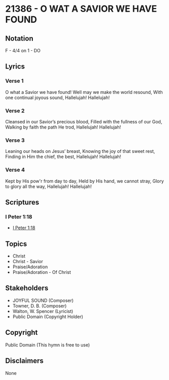 # 21386 - O WAT A SAVIOR WE HAVE FOUND

## Notation

F - 4/4 on 1 - DO

## Lyrics

### Verse 1

O what a Savior we have found! Well may we make the world resound, With one continual joyous sound, Hallelujah! Hallelujah!

### Verse 2

Cleansed in our Savior’s precious blood, Filled with the fullness of our God, Walking by faith the path He trod, Hallelujah! Hallelujah!

### Verse 3

Leaning our heads on Jesus’ breast, Knowing the joy of that sweet rest, Finding in Him the chief, the best, Hallelujah! Hallelujah!

### Verse 4

Kept by His pow'r from day to day, Held by His hand, we cannot stray, Glory to glory all the way, Hallelujah! Hallelujah!


## Scriptures

### I Peter 1:18

- [I Peter 1:18](https://www.biblegateway.com/passage/?search=I%20Peter%201%3A18)


## Topics

- Christ
- Christ - Savior
- Praise/Adoration
- Praise/Adoration - Of Christ

## Stakeholders

- JOYFUL SOUND (Composer)
- Towner, D. B. (Composer)
- Walton, W. Spencer (Lyricist)
- Public Domain (Copyright Holder)

## Copyright

Public Domain
(This hymn is free to use)

## Disclaimers

None

